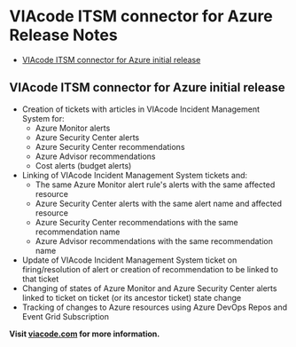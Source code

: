 # VIAcode ITSM connector for Azure Release Notes

<!-- TOC -->
- [VIAcode ITSM connector for Azure initial release](#viacode-itsm-connector-for-azure-initial-release)  
<!-- TOC END -->

## VIAcode ITSM connector for Azure initial release

- Creation of tickets with articles in VIAcode Incident Management System for:
    - Azure Monitor alerts
    - Azure Security Center alerts
    - Azure Security Center recommendations
    - Azure Advisor recommendations
    - Cost alerts (budget alerts)
- Linking of VIAcode Incident Management System tickets and:
    - The same Azure Monitor alert rule's alerts with the same affected resource
    - Azure Security Center alerts with the same alert name and affected resource
    - Azure Security Center recommendations with the same recommendation name
    - Azure Advisor recommendations with the same recommendation name
- Update of VIAcode Incident Management System ticket on firing/resolution of alert or creation of recommendation to be linked to that ticket
- Changing of states of Azure Monitor and Azure Security Center alerts linked to ticket on ticket (or its ancestor ticket) state change
- Tracking of changes to Azure resources using Azure DevOps Repos and Event Grid Subscription

**Visit [viacode.com](https://www.viacode.com) for more information.**

